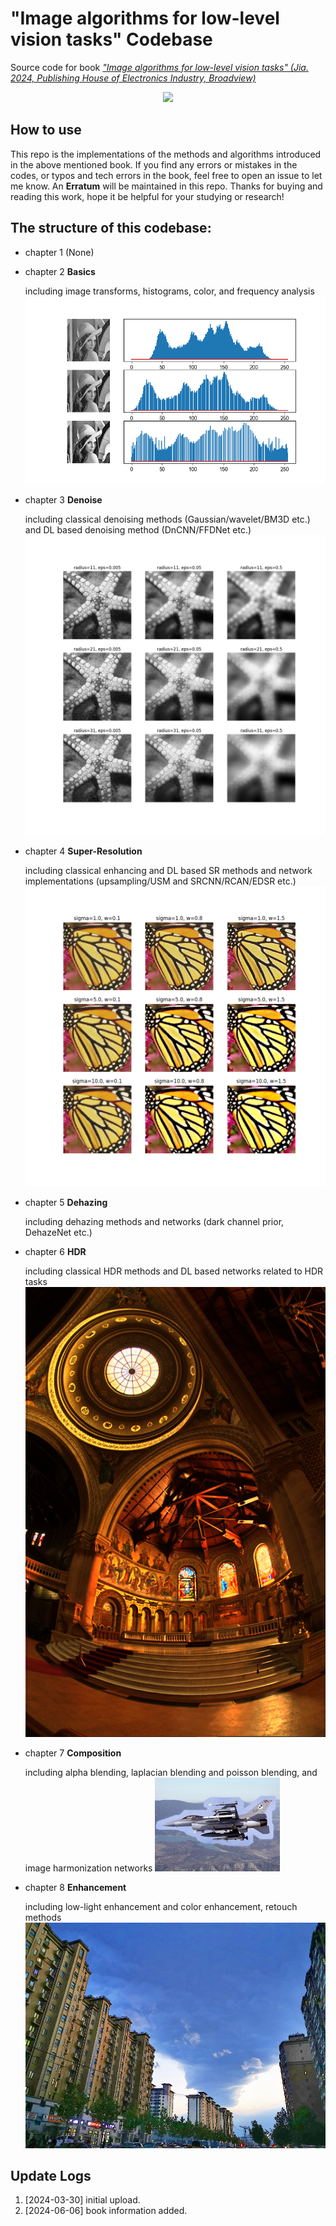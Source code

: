 # "Image algorithms for low-level vision tasks" Codebase

Source code for book *["Image algorithms for low-level vision tasks" (Jia. 2024, Publishing House of Electronics Industry, Broadview)](https://book.douban.com/subject/36895899/)*


<p align="center">
  <img src="https://img3.doubanio.com/view/subject/l/public/s34877637.jpg" height=300>

## How to use

  This repo is the implementations of the methods and algorithms introduced in the above mentioned book. If you find any errors or mistakes in the codes, or typos and tech errors in the book, feel free to open an issue to let me know. An **Erratum** will be maintained in this repo. Thanks for buying and reading this work, hope it be helpful for your studying or research!

## The structure of this codebase:

- chapter 1 (None)

- chapter 2 **Basics**

  including image transforms, histograms, color, and frequency analysis
  ![histogram](ch2_basics/results/hist/hist_compare.png)

- chapter 3 **Denoise**

  including classical denoising methods (Gaussian/wavelet/BM3D etc.) and DL based denoising method (DnCNN/FFDNet etc.)
  ![guided_filter](ch3_denoise/results/guided_filter/guided.png)

- chapter 4 **Super-Resolution**

  including classical enhancing and DL based SR methods and network implementations (upsampling/USM and SRCNN/RCAN/EDSR etc.)
  ![USM](ch4_super/results/usm/usm_result.png)

- chapter 5 **Dehazing**

  including dehazing methods and networks (dark channel prior, DehazeNet etc.)

- chapter 6 **HDR**

  including classical HDR methods and DL based networks related to HDR tasks
  ![reinhard](ch6_hdr/results/reinhard/reinhard_out.png)

- chapter 7 **Composition**

  including alpha blending, laplacian blending and poisson blending, and image harmonization networks
  ![image ref: [link](https://github.com/willemmanuel/poisson-image-editing/tree/master/input/2)](ch7_composite/results/copy_paste.png) 

- chapter 8 **Enhancement**

  including low-light enhancement and color enhancement, retouch methods
  ![lowlight enhancement](ch8_enhance/results/invert_dehaze/out.png)



## Update Logs

1. [2024-03-30] initial upload.
2. [2024-06-06] book information added.

